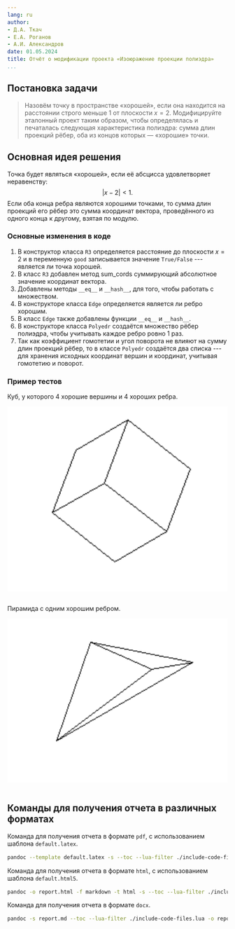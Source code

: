 ```yaml
---
lang: ru
author: 
- Д.А. Ткач
- Е.А. Роганов
- А.И. Александров
date: 01.05.2024
title: Отчёт о модификации проекта «Изоюражение проекции полиэдра»
...
```


## Постановка задачи

> Назовём точку в пространстве «хорошей», если она находится на расстоянии 
> строго меньше $1$ от плоскости $x = 2$. Модифицируйте эталонный проект таким
> образом, чтобы определялась и печаталась следующая характеристика полиэдра: 
> сумма длин проекций рёбер, оба из концов которых — «хорошие» точки.

## Основная идея решения

Точка будет являться «хорошей», если её абсцисса удовлетворяет неравенству:
$$ |x - 2| < 1. $$
Если оба конца ребра являются хорошими точками, то сумма длин проекций его 
рёбер это сумма координат вектора, проведённого из одного конца к другому, взятая по 
модулю.

### Основные изменения в коде

1. В конструктор класса `R3` определяется расстояние до плоскости $x = 2$ и в
   переменную `good` записывается значение `True/False` --- является ли точка 
   хорошей.
2. В класс `R3` добавлен метод sum_cords суммирующий абсолютное значение
   координат вектора.
3. Добавлены методы `__eq__` и `__hash__`, для того, чтобы работать с
   множеством.
4. В конструкторе класса `Edge` определяется является ли ребро хорошим.
5. В класс `Edge` также добавлены функции `__eq__` и `__hash__`.
6. В конструкторе класса `Polyedr` создаётся множество рёбер полиэдра, чтобы
   учитывать каждое ребро ровно 1 раз.
7. Так как коэффициент гомотетии и угол поворота не влияют на сумму длин 
   проекций рёбер, то в классе `Polyedr` создаётся два списка --- для хранения
   исходных координат вершин и координат, учитывая гомотетию и поворот. 

### Пример тестов

Куб, у которого 4 хорошие вершины и 4 хороших ребра.

![](images/cube.png)

~~~{.py include="tests/cube_test.py"}
~~~

Пирамида с одним хорошим ребром.

![](images/pyramid.png)

~~~{.py include="tests/pyramid_test.py"}
~~~

## Команды для получения отчета в различных форматах

Команда для получения отчета в формате `pdf`, с использованием шаблона `default.latex`.

~~~sh
pandoc --template default.latex -s --toc --lua-filter ./include-code-files.lua report.md -o report.pdf
~~~

Команда для получения отчета в формате `html`, с использованием шаблона `default.html5`.

~~~sh
pandoc -o report.html -f markdown -t html -s --toc --lua-filter ./include-code-files.lua --mathjax --template default.html5 report.md
~~~

Команда для получения отчета в формате `docx`.

~~~sh
pandoc -s report.md --toc --lua-filter ./include-code-files.lua -o report.docx
~~~
